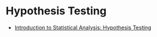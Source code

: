 # Hypothesis Testing

- [Introduction to Statistical Analysis: Hypothesis Testing](https://www.coursera.org/learn/statistical-analysis-hypothesis-testing-sas#syllabus)

